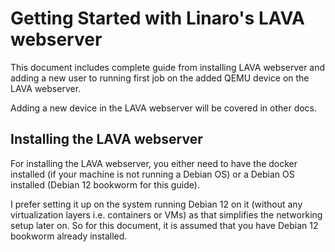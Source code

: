 # Getting Started with Linaro's LAVA webserver

This document includes complete guide from installing LAVA webserver and adding a new user to running first job on the added QEMU device on the LAVA webserver. 

Adding a new device in the LAVA webserver will be covered in other docs.

## Installing the LAVA webserver

For installing the LAVA webserver, you either need to have the docker installed (if your machine is not running a Debian OS) or a Debian OS installed (Debian 12 bookworm for this guide).

I prefer setting it up on the system running Debian 12 on it (without any virtualization layers i.e. containers or VMs) as that simplifies the networking setup later on. So for this document, it is assumed that you have Debian 12 bookworm already installed.